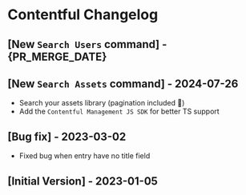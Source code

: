 # Contentful Changelog

## [New `Search Users` command] - {PR_MERGE_DATE}

## [New `Search Assets` command] - 2024-07-26

- Search your assets library (pagination included 🚀)
- Add the `Contentful Management JS SDK` for better TS support

## [Bug fix] - 2023-03-02

- Fixed bug when entry have no title field

## [Initial Version] - 2023-01-05
